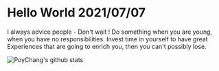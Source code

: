 # Hello World 2021/07/07

I always advice people - Don't wait ! Do something when you are young, when you have no responsibilities. Invest time in yourself to have great Experiences that are going to enrich you, then you can't possibly lose.

![PoyChang's github stats](https://github-readme-stats.vercel.app/api?username=poychang&show_icons=true&theme=dracula)
